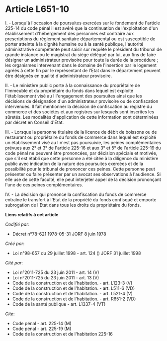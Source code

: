 # Article L651-10

I. - Lorsqu'à l'occasion de poursuites exercées sur le fondement de l'article 225-14 du code pénal il est avéré que la
continuation de l'exploitation d'un établissement d'hébergement des personnes est contraire aux prescriptions du règlement
sanitaire départemental ou est susceptible de porter atteinte à la dignité humaine ou à la santé publique, l'autorité
administrative compétente peut saisir sur requête le président du tribunal de grande instance ou le magistrat du siège
délégué par lui, aux fins de faire désigner un administrateur provisoire pour toute la durée de la procédure ; les organismes
intervenant dans le domaine de l'insertion par le logement agréés à cette fin par le représentant de l'Etat dans le
département peuvent être désignés en qualité d'administrateur provisoire.

II. - Le ministère public porte à la connaissance du propriétaire de l'immeuble et du propriétaire du fonds dans lequel est
exploité l'établissement visé au I l'engagement des poursuites ainsi que les décisions de désignation d'un administrateur
provisoire ou de confiscation intervenues. Il fait mentionner la décision de confiscation au registre du commerce et des
sociétés et aux registres sur lesquels sont inscrites les sûretés. Les modalités d'application de cette information sont
déterminées par décret en Conseil d'Etat.

III. - Lorsque la personne titulaire de la licence de débit de boissons ou de restaurant ou propriétaire du fonds de commerce
dans lequel est exploité un établissement visé au I n'est pas poursuivie, les peines complémentaires prévues aux 2° et 3° de
l'article 225-16 et aux 3° et 5° de l'article 225-19 du code pénal ne peuvent être prononcées, par décision spéciale et
motivée, que s'il est établi que cette personne a été citée à la diligence du ministère public avec indication de la nature
des poursuites exercées et de la possibilité pour le tribunal de prononcer ces peines. Cette personne peut présenter ou faire
présenter par un avocat ses observations à l'audience. Si elle use de cette faculté, elle peut interjeter appel de la
décision prononçant l'une de ces peines complémentaires.

IV. - La décision qui prononce la confiscation du fonds de commerce entraîne le transfert à l'Etat de la propriété du fonds
confisqué et emporte subrogation de l'Etat dans tous les droits du propriétaire du fonds.

**Liens relatifs à cet article**

_Codifié par_:

  - Décret n°78-621 1978-05-31 JORF 8 juin 1978

_Créé par_:

  - Loi n°98-657 du 29 juillet 1998 - art. 124 () JORF 31 juillet 1998

_Cité par_:

  - Loi n°2011-725 du 23 juin 2011 - art. 14 (V)
  - Loi n°2011-725 du 23 juin 2011 - art. 13 (V)
  - Code de la construction et de l'habitation. - art. L123-3 (V)
  - Code de la construction et de l'habitation. - art. L511-6 (VD)
  - Code de la construction et de l'habitation. - art. L521-4 (V)
  - Code de la construction et de l'habitation. - art. R651-2 (VD)
  - Code de la santé publique - art. L1337-4 (VT)

_Cite_:

  - Code pénal - art. 225-14 (M)
  - Code pénal - art. 225-19 (M)
  - Code de la construction et de l'habitation 225-16
